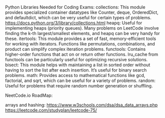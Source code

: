 

Python Libraries Needed for Coding Exams:
collections: This module provides specialized container datatypes like Counter, deque, OrderedDict, and defaultdict, which can be very useful for certain types of problems.
https://docs.python.org/3/library/collections.html 
heapq: Useful for implementing heaps (priority queues). Many problems on LeetCode involve finding the k-th largest/smallest elements, and heapq can be very handy for these.
itertools: This module provides a set of fast, memory-efficient tools for working with iterators. Functions like permutations, combinations, and product can simplify complex iteration problems.
functools: Contains higher-order functions that act on or return other functions. lru_cache from functools can be particularly useful for optimizing recursive solutions.
bisect: This module helps with maintaining a list in sorted order without having to sort the list after each insertion. It’s useful for binary search problems.
math: Provides access to mathematical functions like gcd, factorial, and sqrt, which can be useful for a variety of problems.
random: Useful for problems that require random number generation or shuffling.

NeetCode.io RoadMap:


arrays and hashing:
https://www.w3schools.com/dsa/dsa_data_arrays.php 
https://leetcode.com/studyplan/leetcode-75/
